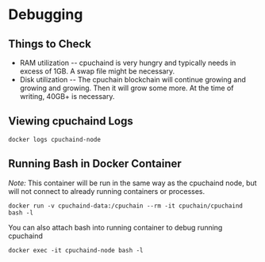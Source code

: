 # Debugging

## Things to Check

* RAM utilization -- cpuchaind is very hungry and typically needs in excess of 1GB.  A swap file might be necessary.
* Disk utilization -- The cpuchain blockchain will continue growing and growing and growing.  Then it will grow some more.  At the time of writing, 40GB+ is necessary.

## Viewing cpuchaind Logs

    docker logs cpuchaind-node


## Running Bash in Docker Container

*Note:* This container will be run in the same way as the cpuchaind node, but will not connect to already running containers or processes.

    docker run -v cpuchaind-data:/cpuchain --rm -it cpuchain/cpuchaind bash -l

You can also attach bash into running container to debug running cpuchaind

    docker exec -it cpuchaind-node bash -l


